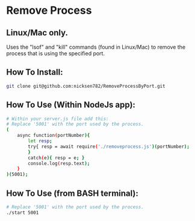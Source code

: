 # Remove Process
 ## Linux/Mac only.

Uses the "lsof" and "kill" commands (found in Linux/Mac) to remove the process that is using the specified port.

## How To Install:
```sh
git clone git@github.com:nicksen782/RemoveProcessByPort.git
```

## How To Use (Within NodeJs app):
```sh
# Within your server.js file add this:
# Replace '5001' with the port used by the process.
(
	async function(portNumber){ 
		let resp; 
		try{ resp = await require('./removeprocess.js')(portNumber); 
		} 
		catch(e){ resp = e; } 
		console.log(resp.text); 
	}
)(5001);
```

## How To Use (from BASH terminal):
```sh
# Replace '5001' with the port used by the process.
./start 5001
```